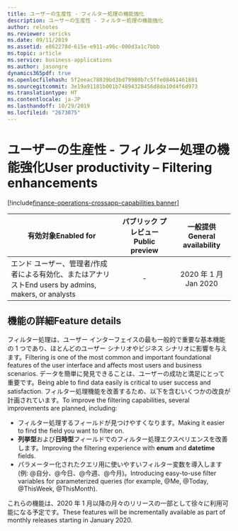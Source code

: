 ```yaml
---
title: ユーザーの生産性 - フィルター処理の機能強化
description: ユーザーの生産性 - フィルター処理の機能強化
author: relnotes
ms.reviewer: sericks
ms.date: 09/11/2019
ms.assetid: e862278d-615e-e911-a96c-000d3a1c7bbb
ms.topic: article
ms.service: business-applications
ms.author: jasongre
dynamics365pdf: true
ms.openlocfilehash: 5f2eeac78039bd3bd79980b7c5ffe08461461801
ms.sourcegitcommit: 3e19a91181b001b74894328456d8da10d4f6d973
ms.translationtype: HT
ms.contentlocale: ja-JP
ms.lasthandoff: 10/29/2019
ms.locfileid: "2673875"
---
```

# <a name="user-productivity--filtering-enhancements"></a><span data-ttu-id="857fd-103">ユーザーの生産性 - フィルター処理の機能強化</span><span class="sxs-lookup"><span data-stu-id="857fd-103">User productivity – Filtering enhancements</span></span>
[!include[finance-operations-crossapp-capabilities banner](../includes/finance-operations-crossapp-capabilities.md)]

| <span data-ttu-id="857fd-104">有効対象</span><span class="sxs-lookup"><span data-stu-id="857fd-104">Enabled for</span></span>    |  <span data-ttu-id="857fd-105">パブリック プレビュー</span><span class="sxs-lookup"><span data-stu-id="857fd-105">Public preview</span></span> | <span data-ttu-id="857fd-106">一般提供</span><span class="sxs-lookup"><span data-stu-id="857fd-106">General availability</span></span> | 
| ---------- | :----------: |:----------: |
|<span data-ttu-id="857fd-107">エンド ユーザー、管理者/作成者による有効化、またはアナリスト</span><span class="sxs-lookup"><span data-stu-id="857fd-107">End users by admins, makers, or analysts</span></span>|-| <span data-ttu-id="857fd-108">2020 年 1 月</span><span class="sxs-lookup"><span data-stu-id="857fd-108">Jan 2020</span></span>|






## <a name="feature-details"></a><span data-ttu-id="857fd-109">機能の詳細</span><span class="sxs-lookup"><span data-stu-id="857fd-109">Feature details</span></span>
<!--feature detail start -->
<span data-ttu-id="857fd-110">フィルター処理は、ユーザー インターフェイスの最も一般的で重要な基本機能の 1 つであり、ほとんどのユーザー シナリオやビジネス シナリオに影響を与えます。</span><span class="sxs-lookup"><span data-stu-id="857fd-110">Filtering is one of the most common and important foundational features of the user interface and affects most users and business scenarios.</span></span> <span data-ttu-id="857fd-111">データを簡単に発見できることは、ユーザーの成功と満足にとって重要です。</span><span class="sxs-lookup"><span data-stu-id="857fd-111">Being able to find data easily is critical to user success and satisfaction.</span></span> <span data-ttu-id="857fd-112">フィルター処理機能を改善するため、以下を含むいくつかの改良が計画されています。</span><span class="sxs-lookup"><span data-stu-id="857fd-112">To improve the filtering capabilities, several improvements are planned, including:</span></span> 

-  <span data-ttu-id="857fd-113">フィルター処理するフィールドが見つけやすくなります。</span><span class="sxs-lookup"><span data-stu-id="857fd-113">Making it easier to find the field you want to filter on.</span></span>
-  <span data-ttu-id="857fd-114">**列挙型**および**日時型**フィールドでのフィルター処理エクスペリエンスを改善します。</span><span class="sxs-lookup"><span data-stu-id="857fd-114">Improving the filtering experience with **enum** and **datetime** fields.</span></span> 
-  <span data-ttu-id="857fd-115">パラメーター化されたクエリ用に使いやすいフィルター変数を導入します (例: \@自分、\@今日、\@今週、\@今月)。</span><span class="sxs-lookup"><span data-stu-id="857fd-115">Introducing easy-to-use filter variables for parameterized queries (for example, \@Me, \@Today, \@ThisWeek, \@ThisMonth).</span></span> 

<span data-ttu-id="857fd-116">これらの機能は、2020 年 1 月以降の月々のリリースの一部として徐々に利用可能になる予定です。</span><span class="sxs-lookup"><span data-stu-id="857fd-116">These features will be incrementally available as part of monthly releases starting in January 2020.</span></span>
<!--feature detail end -->









